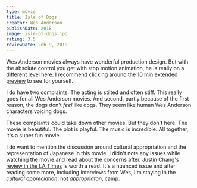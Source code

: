 ```yaml
---
type: movie
title: Isle of Dogs
creator: Wes Anderson
publishDate: 2018
image: isle-of-dogs.jpg
rating: 3.5
reviewDate: Feb 9, 2019
---
```


Wes Anderson movies always have wonderful production design. But with the absolute control you get with stop motion animation, he is really on a different level here. I recommend clicking around the [10 min extended preview](https://www.youtube.com/watch?v=rTfSg77jrJw) to see for yourself.

I do have two complaints. The acting is stilted and often stiff. This really goes for all Wes Anderson movies. And second, partly because of the first reason, the dogs don't _feel_ like dogs. They seem like human Wes Anderson characters voicing dogs.

These complaints could take down other movies. But they don't here. The movie is beautiful. The plot is playful. The music is incredible. All together, it's a super fun movie.

I do want to mention the discussion around cultural appropriation and the representation of Japanese in this movie. I didn't note any issues while watching the movie and read about the concerns after. Justin Chang's [review in the LA Times](https://www.latimes.com/entertainment/movies/la-et-mn-isle-of-dogs-review-20180321-story.html) is worth a read. It's a nuanced issue and after reading some more, including interviews from Wes, I'm staying in the _cultural appreciation_, not _appropriaton_, camp.
